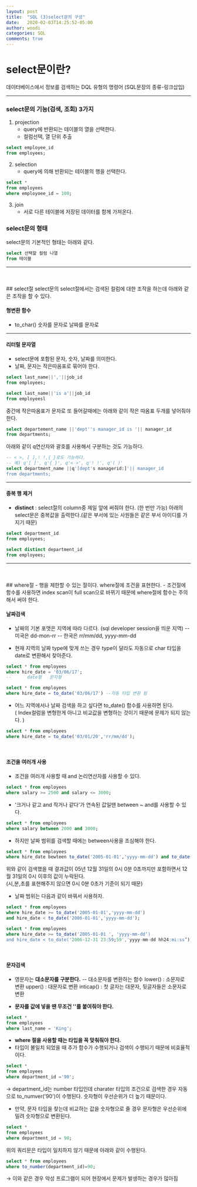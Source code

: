 ```yaml
---
layout: post
title:  "SQL (3)select문의 구성"
date:   2020-02-03T14:25:52-05:00
author: woodi
categories: SQL
comments: true
---
```

#  select문이란?
데이터베이스에서 정보를 검색하는 DQL 유형의 명령어 (SQL문장의 종류-링크삽입)

---
### select문의 기능(검색, 조회) 3가지
1. projection
	- query에 반환되는 테이블의 열을 선택한다.
	- 컬럼선택, 열 단위 추출
```sql
select employee_id
from employees;
```

2. selection
	- query에 의해 반환되는 테이블의 행을 선택한다.
```sql
select *
from employees
where employoee_id = 100;
```

3. join
	- 서로 다른 테이블에 저장된 데이터를 함께 가져온다.

### select문의 형태
select문의 기본적인 형태는 아래와 같다. 
```sql
select 선택할 컬럼 나열
from 테이블
```

---
<br/>
<br/>
## select절
select문의 select절에서는 검색된 컬럼에 대한 조작을 하는데 아래와 같은 조작을 할 수 있다.

#### 형변환 함수
- to_char()
숫자를 문자로
날짜를 문자로
---
#### 리터럴 문자열
- select문에 포함된 문자, 숫자, 날짜를 의미한다.
- 날짜, 문자는 작은따옴표로 묶어야 한다.
```sql
select last_name||','||job_id
from employees;
```
```sql
select last_name||'is a'||job_id
from employeesl
```
중간에 작은따옴표가 문자로 또 들어갈때에는 아래와 같이 작은 따옴표 두개를 넣어줘야 한다.
```sql
select departement_name ||'dept''s manager_id is '|| manager_id
from departments;
```
아래와 같이 q연산자와 괄호를 사용해서 구분하는 것도 가능하다.
```sql
-- < >, [ ],! !,{ }로도 가능하다.
-- 예) q'[ ]', q'{ }', q'< >', q'! !', q'( )'
select department_name ||q'[dept's managerid:]'|| manager_id
from departments;
```
---
#### 중복 행 제거
- **distinct** : select절의 column중 제일 앞에 써줘야 한다. (한 번만 가능) 
아래의 select문은 중복값을 출력한다.(같은 부서에 있는 사원들은 같은 부서 아이디를 가지기 때문)
```sql
select department_id
from employees;
```
```sql
select distinct department_id
from employees;
```
---
<br/>
<br/>
## where절
- 행을 제한할 수 있는 절이다. where절에 조건을 표현한다. 
- 조건절에 함수를 사용하면 index scan이 full scan으로 바뀌기 때문에 where절에 함수는 주의해서 써야 한다.
<br/>

#### 날짜검색
- 날짜의 기본 포맷은 지역에 따라 다르다. (sql developer session을 띄운 지역)
-- 미국은 dd-mon-rr
-- 한국은 rr/mm/dd, yyyy-mm-dd

- 현재 지역의 날짜 type에 맞게 쓰는 경우 type이 달라도 자동으로 char 타입을 date로 변환해서 찾아준다.
```sql
select * from employees
where hire_date = '03/06/17';
--	 	date형 	문자형
```
```sql
select * from employees
where hire_date = to_date('03/06/17') --자동 타입 변환 됨
```

- 어느 지역에서나 날짜 검색을 하고 싶다면 to_date() 함수를 사용하면 된다. <br/> ( Index컬럼을 변형한게 아니고 비교값을 변형하는 것이기 때문에 문제가 되지 않는다. )
```sql
select * from employees
where hire_date = to_date('03/01/20','rr/mm/dd');
```
<br/>

#### 조건을 여러개 사용
- 조건을 여러개 사용할 때 and 논리연산자를 사용할 수 있다.
```sql
select * from employees
where salary >= 2500 and salary <= 3000;
```
- '크거나 같고 and 작거나 같다'가 연속된 값일땐 between ~ and를 사용할 수 있다.
```sql
select * from employees
where salary between 2000 and 3000;
```
- 하지만 날짜 범위를 검색할 때에는 between사용을 조심해야 한다. 
```sql
select * from employees
where hire_date bewteen to_date('2005-01-01','yyyy-mm-dd') and to_date('2005-12-31','yyyy-mm-dd');
```
위와 같이 검색했을 때 결과값이 05년 12월 31일의 0시 0분 0초까지만 포함하면서 12월 31일의 0시 이후의 값이 누락된다.<br/>(시,분,초를 표현해주지 않으면 0시 0분 0초가 기준이 되기 때문)
<br/>
- 날짜 범위는 다음과 같이 바꿔서 사용하자.
```sql
select * from employees
where hire_date >= to_date('2005-01-01','yyyy-mm-dd')
and hire_date < to_date('2006-01-01','yyyy-mm-dd');
```
```sql
select * from employees
where hire_date >= to_date('2005-01-01 ', 'yyyy-mm-dd’)
and hire_date < to_date('2006-12-31 23:59;59','yyyy-mm-dd hh24:mi:ss’);
```
<br/>

#### 문자검색
- 영문자는 **대소문자를 구분한다.** 
-- 대소문자를 변환하는 함수
 lower() : 소문자로 변환
 upper() : 대문자로 변환
 inticap() : 첫 글자는 대문자, 뒷글자들은 소문자로 변환

- **문자를 값에 넣을 땐 무조건 ''를 붙여줘야 한다.**
```sql
select *
from employees
where last_name = 'King';
```
- **where 절을 사용할 때는 타입을 꼭 맞춰줘야 한다.** 
- 타입이 불일치 되었을 때 추가 함수가 수행되거나 검색이 수행되기 때문에 비효율적이다.
```sql
select *
from employees
where department_id ='90';
```
→ department_id는 number 타입인데 charater 타입의 조건으로 검색한 경우 자동으로 to_numver('90')이 수행된다. 숫자형이 우선순위가 더 높기 때문이다.

- 만약, 문자 타입을 찾는데 비교하는 값을 숫자형으로 줄 경우 문자형은 우선순위에 밀려 숫자형으로 변환된다. 
```sql
select *
from employees
where department_id = 90;
```
위의 쿼리문은 타입이 일치하지 않기 때문에 아래와 같이 수행된다.
```sql
select * from employees
where to_number(department_id)=90;
```
→ 이와 같은 경우 악성 프로그램이 되어 현장에서 문제가 발생하는 경우가 많아짐



